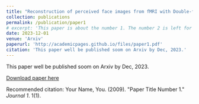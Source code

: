 ```yaml
---
title: "Reconstruction of perceived face images from fMRI with Double-flow GAN"
collection: publications
permalink: /publication/paper1
# excerpt: 'This paper is about the number 1. The number 2 is left for future work.'
date: 2023-12-01
venue: 'Arxiv'
paperurl: 'http://academicpages.github.io/files/paper1.pdf'
citation: 'This paper well be published soom on Arxiv by Dec, 2023.'
---
```

This paper well be published soom on Arxiv by Dec, 2023. 

[Download paper here](http://academicpages.github.io/files/paper1.pdf)

Recommended citation: Your Name, You. (2009). "Paper Title Number 1." <i>Journal 1</i>. 1(1).